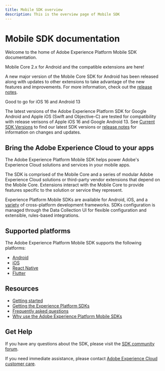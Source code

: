 ```yaml
---
title: Mobile SDK overview
description: This is the overview page of Mobile SDK
---
```


# Mobile SDK documentation

Welcome to the home of Adobe Experience Platform Mobile SDK documentation.

<InlineAlert variant="success" slots="header, text"/>

Mobile Core 2.x for Android and the compatible extensions are here!

A new major version of the Mobile Core SDK for Android has been released along with updates to other extensions to take advantage of the new features and improvements.
For more information, check out the [release notes](./release-notes/#february-23-2023).

<InlineAlert variant="success" slots="header, text"/>

Good to go for iOS 16 and Android 13

The latest versions of the Adobe Experience Platform SDK for Google Android and Apple iOS (Swift and Objective-C) are tested for compatibility with release verisons of Apple iOS 16 and Google Android 13. See [Current SDK Versions](./current-sdk-versions.md) to find our latest SDK versions or [release notes](./release-notes/index.md) for information on changes and updates.

## Bring the Adobe Experience Cloud to your apps

The Adobe Experience Platform Mobile SDK helps power Adobe's Experience Cloud solutions and services in your mobile apps.

The SDK is comprised of the Mobile Core and a series of modular Adobe Experience Cloud solutions or third-party vendor extensions that depend on the Mobile Core. Extensions interact with the Mobile Core to provide features specific to the solution or service they represent.

Experience Platform Mobile SDKs are available for Android, iOS, and a [variety](#supported-platforms) of cross-platform development frameworks. SDKs configuration is managed through the Data Collection UI for flexible configuration and extensible, rules-based integrations.

## Supported platforms

The Adobe Experience Platform Mobile SDK supports the following platforms:

- [Android](./current-sdk-versions.md#android)
- [iOS](./current-sdk-versions.md#ios)
- [React Native](./current-sdk-versions.md#react-native)
- [Flutter](./current-sdk-versions.md#flutter)

## Resources

* [Getting started](./getting-started/index.md)
* [Getting the Experience Platform SDKs](./getting-started/get-the-sdk.md)
* [Frequently asked questions](./faq.md)
* [Why use the Adobe Experience Platform Mobile SDKs](https://medium.com/adobetech/accelerate-your-mobile-application-development-with-adobe-experience-platform-mobile-sdk-and-launch-ed023536d611)

## Get Help

If you have any questions about the SDK, please visit the [SDK community forum](https://experienceleaguecommunities.adobe.com/t5/adobe-experience-platform/ct-p/adobe-experience-platform-community).

If you need immediate assistance, please contact [Adobe Experience Cloud customer care](https://experienceleague.adobe.com/?support-solution=General#support).
